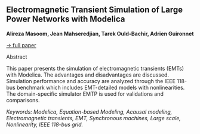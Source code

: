 ## Electromagnetic Transient Simulation of Large Power Networks with Modelica

**Alireza Masoom, Jean Mahseredjian, Tarek Ould-Bachir, Adrien Guironnet**

[&#8594; full paper](../proceedings/papers/Modelica2021session4A_paper1.pdf)

Abstract

This paper presents the simulation of electromagnetic
transients (EMTs) with Modelica. The advantages and
disadvantages are discussed. Simulation performance and
accuracy are analyzed through the IEEE 118-bus
benchmark which includes EMT-detailed models with
nonlinearities. The domain-specific simulator EMTP is
used for validations and comparisons.

*Keywords: Modelica, Equation-based Modeling, Acausal modeling, Electromagnetic transients, EMT, Synchronous machines, Large scale, Nonlinearity, IEEE 118-bus grid.*
